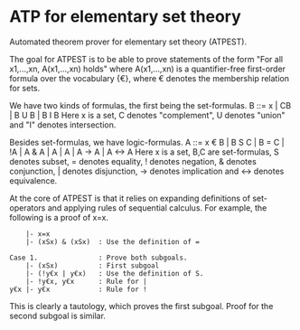 # ATP for elementary set theory
 Automated theorem prover for elementary set theory (ATPEST).
 
 The goal for ATPEST is to be able to prove statements of the form
 "For all x1,...,xn, A(x1,...,xn) holds"
 where A(x1,...,xn) is a quantifier-free first-order formula over the vocabulary {€}, where € denotes the membership relation for sets.
 
 We have two kinds of formulas, the first being the set-formulas.
 B ::= x | CB | B U B | B I B
 Here x is a set, C denotes "complement", U denotes "union" and "I" denotes intersection.
 
 Besides set-formulas, we have logic-formulas.
 A ::= x € B | B S C | B = C | !A | A & A | A | A | A -> A | A <-> A
 Here x is a set, B,C are set-formulas, S denotes subset, = denotes equality, ! denotes negation, & denotes conjunction,
 | denotes disjunction, -> denotes implication and <-> denotes equivalence.
 
 At the core of ATPEST is that it relies on expanding definitions of set-operators and applying rules of sequential calculus.
 For example, the following is a proof of x=x.
 
 ```
     |- x=x            
     |- (xSx) & (xSx)  : Use the definition of =
 
 Case 1.               : Prove both subgoals.
     |- (xSx)          : First subgoal
     |- (!y€x | y€x)   : Use the definition of S.
     |- !y€x, y€x      : Rule for |
 y€x |- y€x            : Rule for !
 ```
 
 This is clearly a tautology, which proves the first subgoal.
 Proof for the second subgoal is similar.
